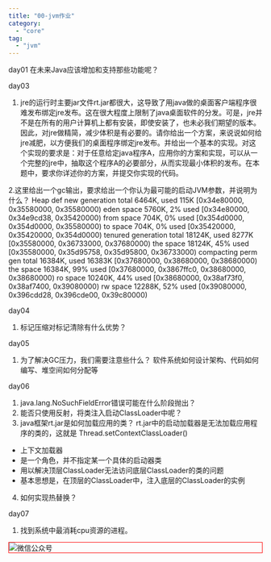 ```yaml
---
title: "00-jvm作业"
category:
  - "core"
tag:
  - "jvm"
---
```


day01
在未来Java应该增加和支持那些功能呢？


day03

1. jre的运行时主要jar文件rt.jar都很大，这导致了用java做的桌面客户端程序很难发布绑定jre发布。这在很大程度上限制了java桌面软件的分发。可是，jre并不是在所有的用户计算机上都有安装，即使安装了，也未必我们期望的版本。因此，对jre做精简，减少体积是有必要的。请你给出一个方案，来说说如何给jre减肥，以方便我们的桌面程序绑定jre发布。并给出一个基本的实现。对这个实现的要求是：对于任意给定java程序A，应用你的方案和实现，可以从一个完整的jre中，抽取这个程序A的必要部分，从而实现最小体积的发布。在本题中，要求你详述你的方案，并提交你实现的代码。

2.这里给出一个gc输出，要求给出一个你认为最可能的启动JVM参数，并说明为什么？
Heap
 def new generation   total 6464K, used 115K [0x34e80000, 0x35580000, 0x35580000)
  eden space 5760K,   2% used [0x34e80000, 0x34e9cd38, 0x35420000)
  from space 704K,   0% used [0x354d0000, 0x354d0000, 0x35580000)
  to   space 704K,   0% used [0x35420000, 0x35420000, 0x354d0000)
 tenured generation   total 18124K, used 8277K [0x35580000, 0x36733000, 0x37680000)
   the space 18124K,  45% used [0x35580000, 0x35d95758, 0x35d95800, 0x36733000)
 compacting perm gen  total 16384K, used 16383K [0x37680000, 0x38680000, 0x38680000)
   the space 16384K,  99% used [0x37680000, 0x3867ffc0, 0x38680000, 0x38680000)
    ro space 10240K,  44% used [0x38680000, 0x38af73f0, 0x38af7400, 0x39080000)
    rw space 12288K,  52% used [0x39080000, 0x396cdd28, 0x396cde00, 0x39c80000)



day04
1. 标记压缩对标记清除有什么优势？



day05
1. 为了解决GC压力，我们需要注意些什么？
软件系统如何设计架构、代码如何编写、堆空间如何分配等


day06
1. java.lang.NoSuchFieldError错误可能在什么阶段抛出？
2. 能否只使用反射，将类注入启动ClassLoader中呢？
3. java框架rt.jar是如何加载应用的类？
rt.jar中的启动加载器是无法加载应用程序的类的，这就是
Thread.setContextClassLoader()
  - 上下文加载器
  - 是一个角色，并不指定某一个具体的启动器类
  - 用以解决顶层ClassLoader无法访问底层ClassLoader的类的问题
  - 基本思想是，在顶层的ClassLoader中，注入底层的ClassLoader的实例
4. 如何实现热替换？

day07
1. 找到系统中最消耗cpu资源的进程。
<img style="border:1px red solid; display:block; margin:0 auto;" :src="$withBase('/qrcode.jpg')" alt="微信公众号" />
